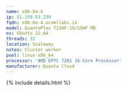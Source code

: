 ```yaml
---
name: x86-bm-4
ip: 51.159.53.239
fqdn: x86-bm-4.ocamllabs.io
model: QuantaPlex T22HF-1U/S5HF MB
os: Ubuntu 22.04
threads: 32
location: Scaleway
notes: Cluster worker
pool: linux-x86_64
processor: 'AMD EPYC 7281 16-Core Processor'
manufacturer: Quanta Cloud
---
```

{% include details.html %} 

